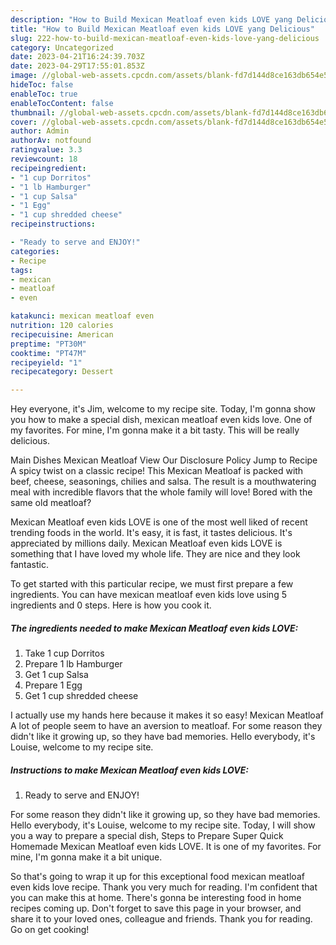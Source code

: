 ```yaml
---
description: "How to Build Mexican Meatloaf even kids LOVE yang Delicious"
title: "How to Build Mexican Meatloaf even kids LOVE yang Delicious"
slug: 222-how-to-build-mexican-meatloaf-even-kids-love-yang-delicious
category: Uncategorized
date: 2023-04-21T16:24:39.703Z
date: 2023-04-29T17:55:01.853Z
image: //global-web-assets.cpcdn.com/assets/blank-fd7d144d8ce163db654e5a02c40b08a2775adb7897d16e4062681dc7e1b2800f.png
hideToc: false
enableToc: true
enableTocContent: false
thumbnail: //global-web-assets.cpcdn.com/assets/blank-fd7d144d8ce163db654e5a02c40b08a2775adb7897d16e4062681dc7e1b2800f.png
cover: //global-web-assets.cpcdn.com/assets/blank-fd7d144d8ce163db654e5a02c40b08a2775adb7897d16e4062681dc7e1b2800f.png
author: Admin
authorAv: notfound
ratingvalue: 3.3
reviewcount: 18
recipeingredient:
- "1 cup Dorritos"
- "1 lb Hamburger"
- "1 cup Salsa"
- "1 Egg"
- "1 cup shredded cheese"
recipeinstructions:

- "Ready to serve and ENJOY!"
categories:
- Recipe
tags:
- mexican
- meatloaf
- even

katakunci: mexican meatloaf even 
nutrition: 120 calories
recipecuisine: American
preptime: "PT30M"
cooktime: "PT47M"
recipeyield: "1"
recipecategory: Dessert

---
```



Hey everyone, it's Jim, welcome to my recipe site. Today, I'm gonna show you how to make a special dish, mexican meatloaf even kids love. One of my favorites. For mine, I'm gonna make it a bit tasty. This will be really delicious.

Main Dishes Mexican Meatloaf View Our Disclosure Policy Jump to Recipe A spicy twist on a classic recipe! This Mexican Meatloaf is packed with beef, cheese, seasonings, chilies and salsa. The result is a mouthwatering meal with incredible flavors that the whole family will love! Bored with the same old meatloaf?

Mexican Meatloaf even kids LOVE is one of the most well liked of recent trending foods in the world. It's easy, it is fast, it tastes delicious. It's appreciated by millions daily. Mexican Meatloaf even kids LOVE is something that I have loved my whole life. They are nice and they look fantastic.


To get started with this particular recipe, we must first prepare a few ingredients. You can have mexican meatloaf even kids love using 5 ingredients and 0 steps. Here is how you cook it.

<!--inarticleads1-->

##### The ingredients needed to make Mexican Meatloaf even kids LOVE:

1. Take 1 cup Dorritos
1. Prepare 1 lb Hamburger
1. Get 1 cup Salsa
1. Prepare 1 Egg
1. Get 1 cup shredded cheese


I actually use my hands here because it makes it so easy! Mexican Meatloaf A lot of people seem to have an aversion to meatloaf. For some reason they didn&#39;t like it growing up, so they have bad memories. Hello everybody, it&#39;s Louise, welcome to my recipe site. 

<!--inarticleads2-->

##### Instructions to make Mexican Meatloaf even kids LOVE:


1. Ready to serve and ENJOY!

For some reason they didn&#39;t like it growing up, so they have bad memories. Hello everybody, it&#39;s Louise, welcome to my recipe site. Today, I will show you a way to prepare a special dish, Steps to Prepare Super Quick Homemade Mexican Meatloaf even kids LOVE. It is one of my favorites. For mine, I&#39;m gonna make it a bit unique. 

So that's going to wrap it up for this exceptional food mexican meatloaf even kids love recipe. Thank you very much for reading. I'm confident that you can make this at home. There's gonna be interesting food in home recipes coming up. Don't forget to save this page in your browser, and share it to your loved ones, colleague and friends. Thank you for reading. Go on get cooking!
